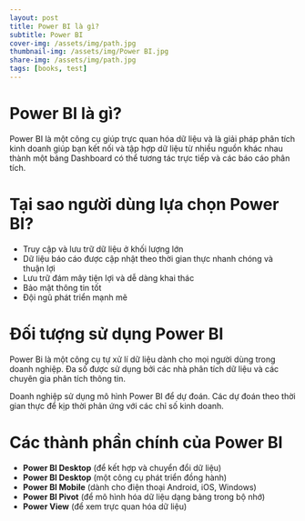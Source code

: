 ```yaml
---
layout: post
title: Power BI là gì?
subtitle: Power BI
cover-img: /assets/img/path.jpg
thumbnail-img: /assets/img/Power BI.jpg
share-img: /assets/img/path.jpg
tags: [books, test]
---
```

# Power BI là gì?

Power BI là một công cụ giúp trực quan hóa dữ liệu và là giải pháp phân tích kinh doanh giúp bạn kết nối và tập hợp dữ liệu từ nhiều nguồn khác nhau thành một bảng Dashboard có thể tương tác trực tiếp và các báo cáo phân tích. 

# Tại sao người dùng lựa chọn Power BI?

- Truy cập và lưu trữ dữ liệu ở khối lượng lớn
- Dữ liệu báo cáo được cập nhật theo thời gian thực nhanh chóng và thuận lợi
- Lưu trữ đám mây tiện lợi và dễ dàng khai thác
- Bảo mật thông tin tốt
- Đội ngũ phát triển mạnh mẽ

# Đối tượng sử dụng Power BI
 
Power Bi là một công cụ tự xử lí dữ liệu dành cho mọi người dùng trong doanh nghiệp. Đa số được sử dụng bởi các nhà phân tích dữ liệu và các chuyên gia phân tích thông tin.

Doanh nghiệp sử dụng mô hình Power BI để dự đoán. Các dự đoán theo thời gian thực để kịp thời phản ứng với các chỉ số kinh doanh.

# Các thành phần chính của Power BI

- **Power BI Desktop** (để kết hợp và chuyển đổi dữ liệu)
- **Power BI Desktop** (một công cụ phát triển đồng hành) 
- **Power BI Mobile** (dành cho điện thoại Android, iOS, Windows)
- **Power BI Pivot** (để mô hình hóa dữ liệu dạng bảng trong bộ nhớ)
- **Power View** (để xem trực quan hóa dữ liệu)